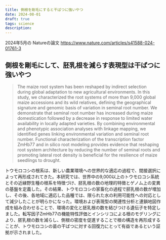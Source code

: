 ```yaml
---
title: 側根を剛毛にすると干ばつに強いやつ
date: 2024-08-01
draft: true
tags: science
description:
---
```


2024年5月の Natureの論文
https://www.nature.com/articles/s41588-024-01761-3

## 側根を剛毛にして、胚乳根を減らす表現型は干ばつに強いやつ

> The maize root system has been reshaped by indirect selection during global adaptation to new agricultural environments. In this study, we characterized the root systems of more than 9,000 global maize accessions and its wild relatives, defining the geographical signature and genomic basis of variation in seminal root number. We demonstrate that seminal root number has increased during maize domestication followed by a decrease in response to limited water availability in locally adapted varieties. By combining environmental and phenotypic association analyses with linkage mapping, we identified genes linking environmental variation and seminal root number. Functional characterization of the transcription factor ZmHb77 and in silico root modeling provides evidence that reshaping root system architecture by reducing the number of seminal roots and promoting lateral root density is beneficial for the resilience of maize seedlings to drought.

トウモロコシの根系は、新しい農業環境への世界的な適応の過程で、間接選択によって再形成されてきた。本研究では、世界中の9,000以上のトウモロコシ系統とその近縁野生種の根系を特徴づけ、胚乳根の数の地理的特徴とゲノム上の変異の基盤を定義した。その結果、トウモロコシの家畜化の過程で胚乳根の数が増加し、その後、各地域に適応した品種では、限られた水の利用可能性への対応として減少したことが明らかになった。環境および表現型の関連性分析と連鎖地図作成を組み合わせることで、環境の変化と胚乳根の数を結びつける遺伝子を特定しました。転写因子ZmHb77の機能特性評価とインシリコによる根のモデリングにより、胚乳根の数を減らし、側根の密度を促進することで根の構造を再形成することが、トウモロコシの苗の干ばつに対する回復力にとって有益であるという証拠が示されました。
